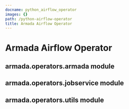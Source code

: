 ```yaml
---
docname: python_airflow_operator
images: {}
path: /python-airflow-operator
title: Armada Airflow Operator
---
```


# Armada Airflow Operator

## armada.operators.armada module

## armada.operators.jobservice module

## armada.operators.utils module
